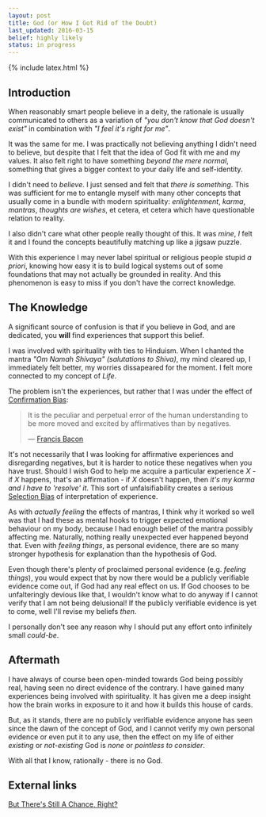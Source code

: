 ```yaml
---
layout: post
title: God (or How I Got Rid of the Doubt)
last_updated: 2016-03-15
belief: highly likely
status: in progress
---
```

{% include latex.html %}

## Introduction

When reasonably smart people believe in a deity, the rationale is usually communicated to others as a variation of _"you don't know that God doesn't exist"_ in combination with _"I feel it's right for me"_. 

It was the same for me. I was practically not believing anything I didn't need to believe, but despite that I felt that the idea of God fit with me and my values. It also felt right to have something _beyond the mere normal_, something that gives a bigger context to your daily life and self-identity.

I didn't need to _believe_. I just sensed and felt that _there is something_. This was sufficient for me to entangle myself with many other concepts that usually come in a bundle with modern spirituality: _enlightenment_, _karma_, _mantras_, _thoughts are wishes_, et cetera, et cetera which have questionable relation to reality.

I also didn't care what other people really thought of this. It was _mine_, _I_ felt it and I found the concepts beautifully matching up like a jigsaw puzzle. 

With this experience I may never label spiritual or religious people stupid _a priori_, knowing how easy it is to build logical systems out of some foundations that may not actually be grounded in reality. And this phenomenon is easy to miss if you don't have the correct knowledge.

## The Knowledge

A significant source of confusion is that if you believe in God, and are dedicated, you **will** find experiences that support this belief.

I was involved with spirituality with ties to Hinduism. When I chanted the mantra _"Om Namah Shivaya" (salutations to Shiva)_, my mind cleared up, I immediately felt better, my worries dissapeared for the moment. I felt more connected to my concept of _Life_.

The problem isn't the experiences, but rather that I was under the effect of [Confirmation Bias](https://en.wikipedia.org/wiki/Confirmation_bias):

> It is the peculiar and perpetual error of the human understanding to be more moved and excited by affirmatives than by negatives. 
>
> &mdash; [Francis Bacon](https://en.wikipedia.org/wiki/Francis_Bacon)

It's not necessarily that I was looking for affirmative experiences and disregarding negatives, but it is harder to notice these negatives when you have trust. Should I wish God to help me acquire a particular experience _X_ - if _X_ happens, that's an affirmation - if _X_ doesn't happen, then _it's my karma and I have to 'resolve' it_. This sort of unfalsifiability creates a serious [Selection Bias](https://en.wikipedia.org/wiki/Selection_bias) of interpretation of experience.

As with _actually feeling_ the effects of mantras, I think why it worked so well was that I had these as mental hooks to trigger expected emotional behaviour on my body, because I had enough belief of the mantra possibly affecting me. Naturally, nothing really unexpected ever happened beyond that. Even with _feeling things_, as personal evidence, there are so many stronger hypothesis for explanation than the hypothesis of God.

Even though there's plenty of proclaimed personal evidence (e.g. _feeling things_), you would expect that by now there would be a publicly verifiable evidence come out, if God had any real effect on us. If God chooses to be unfalteringly devious like that, I wouldn't know what to do anyway if I cannot verify that I am not being delusional! If the publicly verifiable evidence is yet to come, well I'll revise my beliefs _then_. 

I personally don't see any reason why I should put any effort onto infinitely small _could-be_.

## Aftermath

I have always of course been open-minded towards God being possibly real, having seen no direct evidence of the contrary. I have gained many experiences being involved with spirituality. It has given me a deep insight how the brain works in exposure to it and how it builds this house of cards.

But, as it stands, there are no publicly verifiable evidence anyone has seen since the dawn of the concept of God, and I cannot verify my own personal evidence or even put it to any use, then the effect on my life of either _existing_ or _not-existing_ God is _none_ or _pointless to consider_.

With all that I know, rationally - there is no God.

## External links

[But There's Still A Chance, Right?](http://lesswrong.com/lw/ml/but_theres_still_a_chance_right/)



